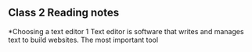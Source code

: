 ## Class 2 Reading notes

*Choosing a text editor
1 Text editor is software that writes and manages text to build websites. The most important tool
